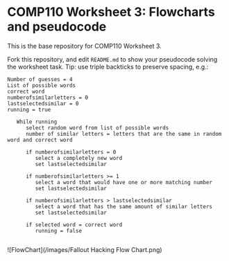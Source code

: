 # COMP110 Worksheet 3: Flowcharts and pseudocode

This is the base repository for COMP110 Worksheet 3.

Fork this repository, and edit `README.md` to show your pseudocode solving the worksheet task. Tip: use triple backticks to preserve spacing, e.g.:

```
Number of guesses = 4
List of possible words
correct word
numberofsimilarletters = 0
lastselectedsimilar = 0
running = true

   While running
      select random word from list of possible words
      number of similar letters = letters that are the same in random word and correct word
      
      if numberofsimilarletters = 0
         select a completely new word
         set lastselectedsimilar
         
      if numberofsimilarletters >= 1
         select a word that would have one or more matching number
         set lastselectedsimilar
         
      if numberofsimilarletters > lastselectedsimilar
         select a word that has the same amount of similar letters
         set lastselectedsimilar
         
      if selected word = correct word
         running = false
         
```

![FlowChart](/images/Fallout Hacking Flow Chart.png)
